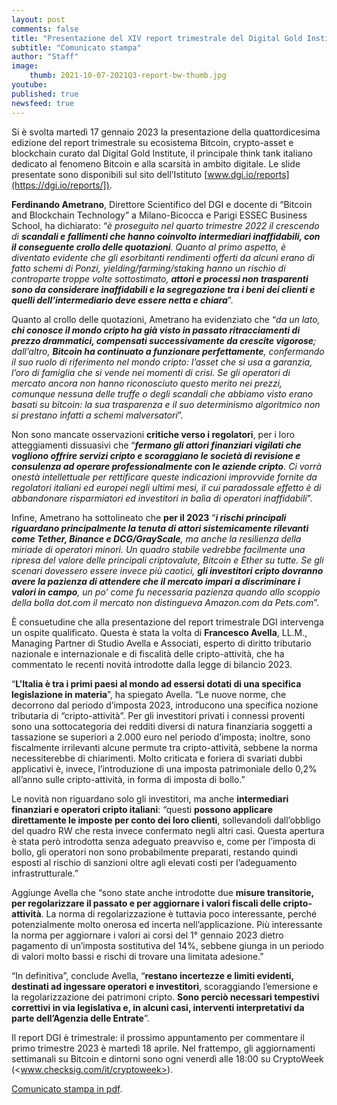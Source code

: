 ```yaml
---
layout: post
comments: false
title: "Presentazione del XIV report trimestrale del Digital Gold Institute"
subtitle: "Comunicato stampa" 
author: "Staff"
image:
    thumb: 2021-10-07-2021Q3-report-bw-thumb.jpg
youtube: 
published: true
newsfeed: true
---
```


Si è svolta martedì 17 gennaio 2023 la presentazione della quattordicesima edizione del report trimestrale su ecosistema Bitcoin, crypto-asset e blockchain curato dal Digital Gold Institute, il principale think tank italiano dedicato al  fenomeno Bitcoin e alla scarsità in ambito digitale. Le slide presentate sono disponibili sul sito dell’Istituto [www.dgi.io/reports](https://dgi.io/reports/]).

**Ferdinando Ametrano**, Direttore Scientifico del DGI e docente di “Bitcoin and Blockchain Technology” a Milano-Bicocca e Parigi ESSEC Business School, ha dichiarato: “_è proseguito nel quarto trimestre 2022 il crescendo di **scandali e fallimenti che hanno coinvolto intermediari inaffidabili, con il conseguente crollo delle quotazioni**. Quanto al primo aspetto, è diventato evidente che gli esorbitanti rendimenti offerti da alcuni erano di fatto schemi di Ponzi, yielding/farming/staking hanno un rischio di controparte troppe volte sottostimato, **attori e processi non trasparenti sono da considerare inaffidabili e la segregazione tra i beni dei clienti e quelli dell’intermediario deve essere netta e chiara**_”.

Quanto al crollo delle quotazioni, Ametrano ha evidenziato che “_da un lato, **chi conosce il mondo cripto ha già visto in passato ritracciamenti di prezzo drammatici, compensati successivamente da crescite vigorose**; dall’altro, **Bitcoin ha continuato a funzionare perfettamente**, confermando il suo ruolo di riferimento nel mondo cripto: l’asset che si usa a garanzia, l’oro di famiglia che si vende nei momenti di crisi. Se gli operatori di mercato ancora non hanno riconosciuto questo merito nei prezzi, comunque nessuna delle truffe o degli scandali che abbiamo visto erano basati su bitcoin: la sua trasparenza e il suo determinismo algoritmico non si prestano infatti a schemi malversatori_”.

Non sono mancate osservazioni **critiche verso i regolatori**, per i loro atteggiamenti dissuasivi che “_**fermano gli attori finanziari vigilati che vogliono offrire servizi cripto e scoraggiano le società di revisione e consulenza ad operare professionalmente con le aziende cripto**. Ci vorrà onestà intellettuale per rettificare queste indicazioni improvvide fornite da regolatori italiani ed europei negli ultimi mesi, il cui paradossale effetto è di abbandonare risparmiatori ed investitori in balìa di operatori inaffidabili_”.

Infine, Ametrano ha sottolineato che **per il 2023** “_**i rischi principali riguardano principalmente la tenuta di attori sistemicamente rilevanti come Tether, Binance e DCG/GrayScale**, ma anche la resilienza della miriade di operatori minori. Un quadro stabile vedrebbe facilmente una ripresa del valore delle principali criptovalute, Bitcoin e Ether su tutte. Se gli scenari dovessero essere invece più caotici, **gli investitori cripto dovranno avere la pazienza di attendere che il mercato impari a discriminare i valori in campo**, un po’ come fu necessaria pazienza quando allo scoppio della bolla dot.com il mercato non distingueva Amazon.com da Pets.com_”.

È consuetudine che alla presentazione del report trimestrale DGI intervenga un ospite qualificato. Questa è stata la volta di **Francesco Avella**, LL.M., Managing Partner di Studio Avella e Associati, esperto di diritto tributario nazionale e internazionale e di fiscalità delle cripto-attività, che ha commentato le recenti novità introdotte dalla legge di bilancio 2023.

“**L’Italia è tra i primi paesi al mondo ad essersi dotati di una specifica legislazione in materia**”,  ha spiegato Avella. “Le nuove norme, che decorrono dal periodo d’imposta 2023, introducono una specifica nozione tributaria di “cripto-attività”. Per gli investitori privati i connessi proventi sono una sottocategoria dei redditi diversi di natura finanziaria soggetti a tassazione se superiori a 2.000 euro nel periodo d’imposta; inoltre, sono fiscalmente irrilevanti alcune permute tra cripto-attività, sebbene la norma necessiterebbe di chiarimenti. Molto criticata e foriera di svariati dubbi applicativi è, invece, l’introduzione di una imposta patrimoniale dello 0,2% all’anno sulle cripto-attività, in forma di imposta di bollo.”

Le novità non riguardano solo gli investitori, ma anche **intermediari finanziari e operatori cripto italiani**: “questi **possono applicare direttamente le imposte per conto dei loro clienti**, sollevandoli dall’obbligo del quadro RW che resta invece confermato negli altri casi. Questa apertura è stata però introdotta senza adeguato preavviso e, come per l’imposta di bollo, gli operatori non sono probabilmente preparati, restando quindi esposti al rischio di sanzioni oltre agli elevati costi per l’adeguamento infrastrutturale.”

Aggiunge Avella che “sono state anche introdotte due **misure transitorie, per regolarizzare il passato e per aggiornare i valori fiscali delle cripto-attività**. La norma di regolarizzazione è tuttavia poco interessante, perché potenzialmente molto onerosa ed incerta nell’applicazione. Più interessante la norma per aggiornare i valori ai corsi del 1° gennaio 2023 dietro pagamento di un’imposta sostitutiva del 14%, sebbene giunga in un periodo di valori molto bassi e rischi di trovare una limitata adesione.”

“In definitiva”, conclude Avella, “**restano incertezze e limiti evidenti, destinati ad ingessare operatori e investitori**, scoraggiando l’emersione e la regolarizzazione dei patrimoni cripto. **Sono perciò necessari tempestivi correttivi in via legislativa e, in alcuni casi, interventi interpretativi da parte dell’Agenzia delle Entrate**”.

Il report DGI è trimestrale: il prossimo appuntamento per commentare il primo trimestre 2023 è martedì 18 aprile. Nel frattempo, gli aggiornamenti settimanali su Bitcoin e dintorni sono ogni venerdì alle 18:00 su CryptoWeek (<www.checksig.com/it/cryptoweek>).

[Comunicato stampa in pdf]({{site.baseurl}}/docs/20230120-comunicato-stampa-report-dgi.pdf).
